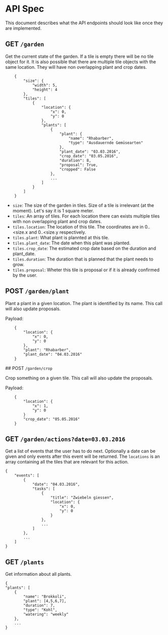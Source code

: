 # API Spec

This document describes what the API endpoints should look like once they are implemented. 

## GET `/garden` 

Get the current state of the garden. If a tile is empty there will be no tile object for it. It is also possible that there are multiple tile objects with the same location. They will have non overlapping plant and crop dates. 

        {
            "size": {
                "width": 5, 
                "height": 4
            }, 
            "tiles": [
                {
                    "location": {
                        "x": 0, 
                        "y": 0
                    }, 
                    "plants": [
                    	{
                    		"plant": {
                       	 		"name": "Rhabarber",
                        		"type": "Ausdauernde Gemüsearten"
                    		},
                    		"plant_date": "03.03.2016",
                    		"crop_date": "03.05.2016",
                    		"duration": 8,
                    		"proposal": True,
                    		"cropped": False
                    	}, 
                    	...
                    ]
                }
            ]
        }

- `size`: The size of the garden in tiles. Size of a tile is irrelevant (at the moment). Let's say it is 1 square meter. 
- `tiles`: An array of tiles. For each location there can exists multiple tiles with non overlapping plant and crop dates. 
- `tiles.location`: The location of this tile. The coordinates are in 0..<size.x and 0..<size.y respectively. 
- `tiles.plant`: What plant is plannted at this tile. 
- `tiles.plant_date`: The date when this plant was planted.
- `tiles.crop_date`: The estimated crop date based on the duration and plant_date. 
- `tiles.duration`: The duration that is planned that the plant needs to grow. 
- `tiles.proposal`: Wheter this tile is proposal or if it is already confirmed by the user.

## POST `/garden/plant`

Plant a plant in a given location. The plant is identified by its name. This call will also update proposals. 

Payload: 

		{
			"location": {
				"x": 0, 
				"y": 0
			},
			"plant": "Rhabarber",
			"plant_date": "04.03.2016"
		}
		
## POST `/garden/crop`

Crop something on a given tile. This call will also update the proposals.

Payload:
		
		{
			"location": {
				"x": 1, 
				"y": 0
			}
			"crop_date": "05.05.2016"
		}
		
## GET `/garden/actions?date=03.03.2016`

Get a list of events that the user has to do next. Optionally a date can be given and only events after this event will be returned. The `locations` is an array containing all the tiles that are relevant for this action. 

	{
		"events": [
			{
				"date": "04.03.2016", 
				"tasks": [
					{
						"title": "Zwiebeln giessen",
						"location": {
							"x": 0, 
							"y": 0
						}
					}, 
					...
				]
			}, 
			...
		]
	}

## GET `/plants`

Get information about all plants. 

	{
	"plants": [
        {
            "name": "Brokkoli", 
            "plant": [4,5,6,7], 
            "duration": 7,
            "type": "Kohl", 
            "watering": "weekly"
        }, 
        ...
    }

